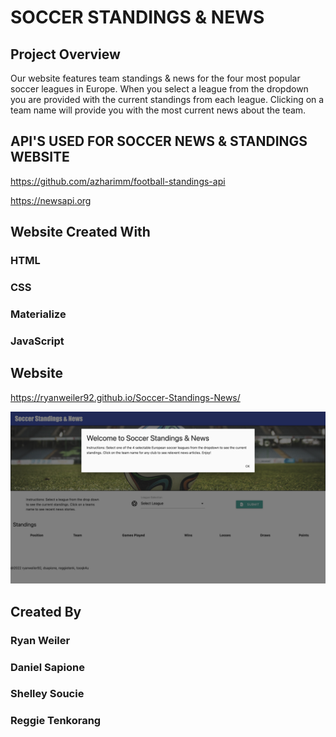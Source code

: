 # SOCCER STANDINGS & NEWS

## Project Overview
Our website features team standings & news for the four most popular soccer leagues in Europe. When you select a league from the dropdown you are provided with the current standings from each league. Clicking on a team name will provide you with the most current news about the team. 


##  API'S USED FOR SOCCER NEWS & STANDINGS WEBSITE

<https://github.com/azharimm/football-standings-api>

<https://newsapi.org>

## Website Created With
### HTML
### CSS
### Materialize
### JavaScript

## Website
https://ryanweiler92.github.io/Soccer-Standings-News/

![screenshot](./assets/images/screenshot.png)


## Created By
### Ryan Weiler
### Daniel Sapione
### Shelley Soucie
### Reggie Tenkorang

